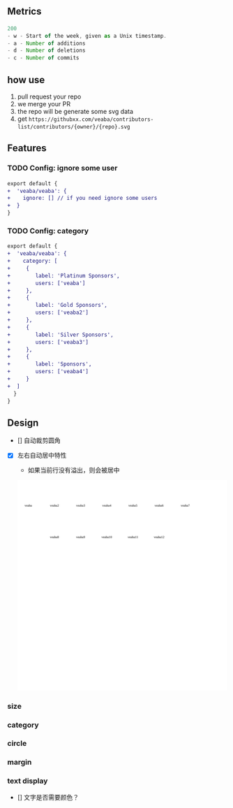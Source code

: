 ## Metrics

```js
200	
- w - Start of the week, given as a Unix timestamp.
- a - Number of additions
- d - Number of deletions
- c - Number of commits
```

##  how use 

1. pull request your repo 
2. we merge your PR
3. the repo will be generate some svg data
4. get `https://githubxx.com/veaba/contributors-list/contributors/{owner}/{repo}.svg`


## Features
### TODO Config: ignore some user


```diff
export default {
+  'veaba/veaba': {
+    ignore: [] // if you need ignore some users
+  }
}
```

### TODO Config: category

```diff
export default {
+  'veaba/veaba': {
+    category: [
+     {
+        label: 'Platinum Sponsors',
+        users: ['veaba']
+     },
+     {
+        label: 'Gold Sponsors',
+        users: ['veaba2']
+     },
+     {
+        label: 'Silver Sponsors',
+        users: ['veaba3']
+     },
+     {
+        label: 'Sponsors',
+        users: ['veaba4']
+     }
+  ]
  }
}
```


## Design 

- [] 自动裁剪圆角
- [x] 左右自动居中特性
  - 如果当前行没有溢出，则会被居中

  ![auto-center.svg](docs/default/auto-center.svg)

### size

### category

### circle

### margin

### text display

- [] 文字是否需要颜色？